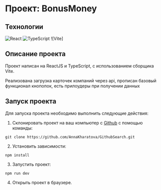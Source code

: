 # Проект: BonusMoney

## Технологии
![React](https://img.shields.io/badge/-React-61daf8?logo=react&logoColor=black)
![TypeScript](https://img.shields.io/badge/TypeScript-blue?logo=TypeScript&logoColor=black&labelColor=white)
![Vite]


## Описание  проекта
Проект написан на ReactJS и TypeScript, c использованием сборщика Vite. 

Реализована загрузка карточек компаний чeрез api, прописан базовый функционал кнопопок, есть прилоудеры при получении данных

## Запуск проекта

Для запуска проекта необходимо выполнить следующие действия:

1. Склонировать проект на ваш компьютер с [Github](https://github.com/AnnaKharatova/GithubSearch.git) с помощью команды:
```
git clone https://github.com/AnnaKharatova/GithubSearch.git
```
2. Установить зависимости:
```
npm install
```
3. Запустить проект:
```
npm run dev
```
4. Открыть проект в браузере.
